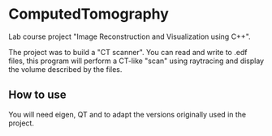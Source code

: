 # ComputedTomography

Lab course project "Image Reconstruction and Visualization using C++".

The project was to build a "CT scanner". You can read and write to .edf files, this program will perform a CT-like "scan" using raytracing and display the volume described by the files.

## How to use

You will need eigen, QT and to adapt the versions originally used in the project.

